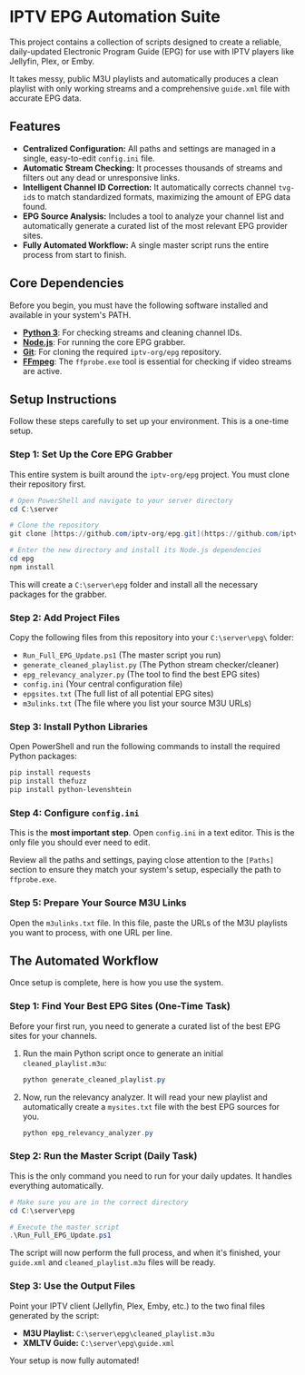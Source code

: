 # IPTV EPG Automation Suite

This project contains a collection of scripts designed to create a reliable, daily-updated Electronic Program Guide (EPG) for use with IPTV players like Jellyfin, Plex, or Emby.

It takes messy, public M3U playlists and automatically produces a clean playlist with only working streams and a comprehensive `guide.xml` file with accurate EPG data.

## Features

* **Centralized Configuration:** All paths and settings are managed in a single, easy-to-edit `config.ini` file.
* **Automatic Stream Checking:** It processes thousands of streams and filters out any dead or unresponsive links.
* **Intelligent Channel ID Correction:** It automatically corrects channel `tvg-id`s to match standardized formats, maximizing the amount of EPG data found.
* **EPG Source Analysis:** Includes a tool to analyze your channel list and automatically generate a curated list of the most relevant EPG provider sites.
* **Fully Automated Workflow:** A single master script runs the entire process from start to finish.

## Core Dependencies

Before you begin, you must have the following software installed and available in your system's PATH.

* **[Python 3](https://www.python.org/downloads/)**: For checking streams and cleaning channel IDs.
* **[Node.js](https://nodejs.org/)**: For running the core EPG grabber.
* **[Git](https://git-scm.com/)**: For cloning the required `iptv-org/epg` repository.
* **[FFmpeg](https://ffmpeg.org/)**: The `ffprobe.exe` tool is essential for checking if video streams are active.

## Setup Instructions

Follow these steps carefully to set up your environment. This is a one-time setup.

### Step 1: Set Up the Core EPG Grabber

This entire system is built around the `iptv-org/epg` project. You must clone their repository first.

```powershell
# Open PowerShell and navigate to your server directory
cd C:\server

# Clone the repository
git clone [https://github.com/iptv-org/epg.git](https://github.com/iptv-org/epg.git)

# Enter the new directory and install its Node.js dependencies
cd epg
npm install
```
This will create a `C:\server\epg` folder and install all the necessary packages for the grabber.

### Step 2: Add Project Files

Copy the following files from this repository into your `C:\server\epg\` folder:

* `Run_Full_EPG_Update.ps1` (The master script you run)
* `generate_cleaned_playlist.py` (The Python stream checker/cleaner)
* `epg_relevancy_analyzer.py` (The tool to find the best EPG sites)
* `config.ini` (Your central configuration file)
* `epgsites.txt` (The full list of all potential EPG sites)
* `m3ulinks.txt` (The file where you list your source M3U URLs)

### Step 3: Install Python Libraries

Open PowerShell and run the following commands to install the required Python packages:

```powershell
pip install requests
pip install thefuzz
pip install python-levenshtein
```

### Step 4: Configure `config.ini`

This is the **most important step**. Open `config.ini` in a text editor. This is the only file you should ever need to edit.

Review all the paths and settings, paying close attention to the `[Paths]` section to ensure they match your system's setup, especially the path to `ffprobe.exe`.

### Step 5: Prepare Your Source M3U Links

Open the `m3ulinks.txt` file. In this file, paste the URLs of the M3U playlists you want to process, with one URL per line.

## The Automated Workflow

Once setup is complete, here is how you use the system.

### Step 1: Find Your Best EPG Sites (One-Time Task)

Before your first run, you need to generate a curated list of the best EPG sites for your channels.

1.  Run the main Python script once to generate an initial `cleaned_playlist.m3u`:
    ```powershell
    python generate_cleaned_playlist.py
    ```
2.  Now, run the relevancy analyzer. It will read your new playlist and automatically create a `mysites.txt` file with the best EPG sources for you.
    ```powershell
    python epg_relevancy_analyzer.py
    ```

### Step 2: Run the Master Script (Daily Task)

This is the only command you need to run for your daily updates. It handles everything automatically.

```powershell
# Make sure you are in the correct directory
cd C:\server\epg

# Execute the master script
.\Run_Full_EPG_Update.ps1
```

The script will now perform the full process, and when it's finished, your `guide.xml` and `cleaned_playlist.m3u` files will be ready.

### Step 3: Use the Output Files

Point your IPTV client (Jellyfin, Plex, Emby, etc.) to the two final files generated by the script:
* **M3U Playlist:** `C:\server\epg\cleaned_playlist.m3u`
* **XMLTV Guide:** `C:\server\epg\guide.xml`

Your setup is now fully automated!
